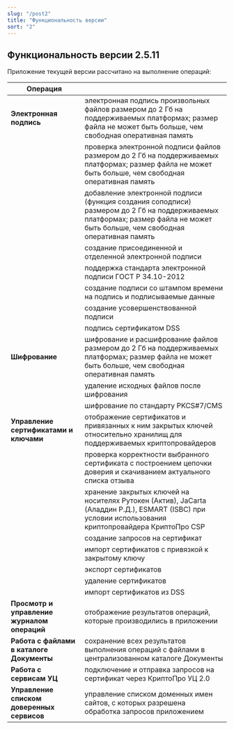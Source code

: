 ```yaml
---
slug: "/post2"
title: "Функциональность версии"
sort: "2"
---
```


## Функциональность версии 2.5.11

Приложение текущей версии рассчитано на выполнение операций:

| Операция |  |
|---|---|
| **Электронная подпись**  | электронная подпись произвольных файлов размером до 2 Гб на поддерживаемых платформах; размер файла не может быть больше, чем свободная оперативная память  |
|   |проверка электронной подписи файлов размером до 2 Гб на поддерживаемых платформах; размер файла не может быть больше, чем свободная оперативная память   |
| |добавление электронной подписи (функция создания соподписи) размером до 2 Гб на поддерживаемых платформах; размер файла не может быть больше, чем свободная оперативная память|
|  | создание присоединенной и отделенной электронной подписи|
| | поддержка стандарта электронной подписи ГОСТ Р 34.10-2012|
| | создание подписи со штампом времени на подпись и подписываемые данные|
| | создание усовершенствованной подписи|
| | подпись сертификатом DSS|
| **Шифрование** | шифрование и расшифрование файлов размером до 2 Гб на поддерживаемых платформах; размер файла не может быть больше, чем свободная оперативная память|
| | удаление исходных файлов после шифрования|
| | шифрование по стандарту PKCS#7/CMS|
| **Управление сертификатами и ключами** | отображение сертификатов и привязанных к ним закрытых ключей относительно хранилищ для поддерживаемых криптопровайдеров |
| | проверка корректности выбранного сертификата с построением цепочки доверия и скачиванием актуального списка отзыва |
| | хранение закрытых ключей на носителях Рутокен (Актив), JaCarta (Аладдин Р.Д.), ESMART (ISBC) при условии использования криптопровайдера КриптоПро CSP|
| | создание запросов на сертификат|
| | импорт сертификатов с привязкой к закрытому ключу|
| |	экспорт сертификатов|
| |	удаление сертификатов|
| | импорт сертификатов из DSS|
| **Просмотр и управление журналом операций** | отображение результатов операций, которые производились в приложении|
| **Работа с  файлами в каталоге Документы** |	сохранение всех результатов выполнения операций с файлами в централизованном каталоге Документы |
| **Работа с сервисам УЦ** | подключение и отправка запросов на сертификат через КриптоПро УЦ 2.0 |
| **Управление списком доверенных сервисов** |	управление списком доменных имен сайтов, с которых разрешена обработка запросов приложением |
 
